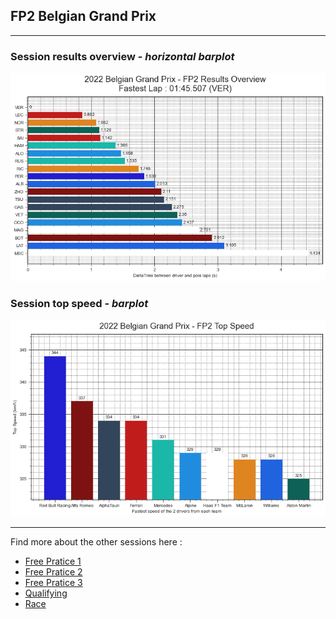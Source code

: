 ## FP2 Belgian Grand Prix

---

### Session results overview - *horizontal barplot*

<img src="/output/2022-08-28_Belgian_Grand_Prix/fp2_results_overview_white.png?raw=true"/>

### Session top speed - *barplot*

<img src="/output/2022-08-28_Belgian_Grand_Prix/topspeed_fp2_white.png?raw=true"/>

--- 

Find more about the other sessions here :
  - [Free Pratice 1](/page/FP1/2022-08-28_Belgian_Grand_Prix)  
  - [Free Pratice 2](/page/FP2/2022-08-28_Belgian_Grand_Prix) 
  - [Free Pratice 3](/page/FP3/2022-08-28_Belgian_Grand_Prix)
  - [Qualifying](/page/Qualifying/2022-08-28_Belgian_Grand_Prix) 
  - [Race](/page/Race/2022-08-28_Belgian_Grand_Prix)